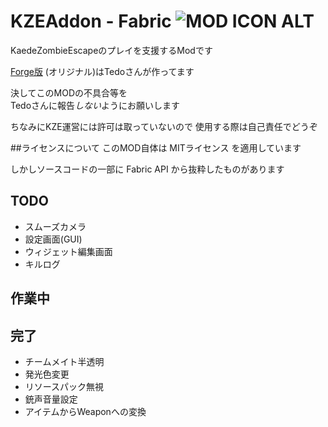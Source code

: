 # KZEAddon - Fabric ![MOD ICON ALT](https://raw.githubusercontent.com/patakapata/KZEAddon-1.16.4/master/src/main/resources/assets/kzeaddon-fabric/icon.png)
KaedeZombieEscapeのプレイを支援するModです

[Forge版](https://github.com/tedo0627/KZEAddon)
(オリジナル)はTedoさんが作ってます


決してこのMODの不具合等を<br>
Tedoさんに報告*しない*ようにお願いします


ちなみにKZE運営には許可は取っていないので
使用する際は自己責任でどうぞ


##ライセンスについて
このMOD自体は MITライセンス を適用しています

しかしソースコードの一部に Fabric API から抜粋したものがあります
## TODO
- スムーズカメラ
- 設定画面(GUI)
- ウィジェット編集画面
- キルログ
## 作業中
## 完了
- チームメイト半透明
- 発光色変更
- リソースパック無視
- 銃声音量設定
- アイテムからWeaponへの変換
